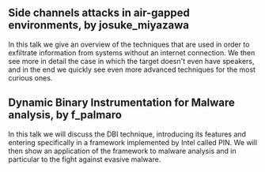 ## Side channels attacks in air-gapped environments, by josuke_miyazawa

In this talk we give an overview of the techniques that are used in order to exfiltrate information from systems without an internet connection. We then see more in detail the case in which the target doesn't even have speakers, and in the end we quickly see even more advanced techniques for the most curious ones.

## Dynamic Binary Instrumentation for Malware analysis, by f_palmaro

In this talk we will discuss the DBI technique, introducing its features and entering specifically in a framework implemented by Intel called PIN. We will then show an application of the framework to malware analysis and in particular to the fight against evasive malware.
